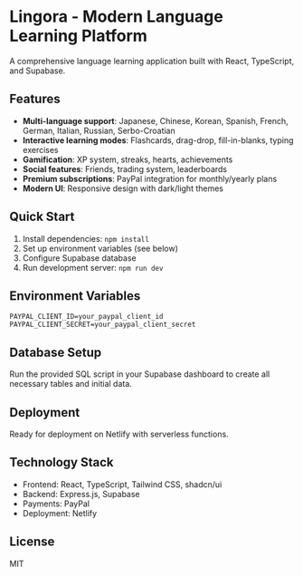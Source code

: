# Lingora - Modern Language Learning Platform

A comprehensive language learning application built with React, TypeScript, and Supabase.

## Features

- **Multi-language support**: Japanese, Chinese, Korean, Spanish, French, German, Italian, Russian, Serbo-Croatian
- **Interactive learning modes**: Flashcards, drag-drop, fill-in-blanks, typing exercises
- **Gamification**: XP system, streaks, hearts, achievements
- **Social features**: Friends, trading system, leaderboards
- **Premium subscriptions**: PayPal integration for monthly/yearly plans
- **Modern UI**: Responsive design with dark/light themes

## Quick Start

1. Install dependencies: `npm install`
2. Set up environment variables (see below)
3. Configure Supabase database
4. Run development server: `npm run dev`

## Environment Variables

```env
PAYPAL_CLIENT_ID=your_paypal_client_id
PAYPAL_CLIENT_SECRET=your_paypal_client_secret
```

## Database Setup

Run the provided SQL script in your Supabase dashboard to create all necessary tables and initial data.

## Deployment

Ready for deployment on Netlify with serverless functions.

## Technology Stack

- Frontend: React, TypeScript, Tailwind CSS, shadcn/ui
- Backend: Express.js, Supabase
- Payments: PayPal
- Deployment: Netlify

## License

MIT